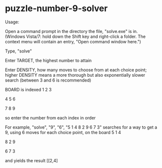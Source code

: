 # puzzle-number-9-solver

Usage:

Open a command prompt in the directory the file, "solve.exe" is in. (Windows Vista/7: hold down the Shift key and right-click a folder. The context menu will contain an entry, "Open command window here.")

Type, "solve"

Enter TARGET, the highest number to attain

Enter DENSITY, how many moves to choose from at each choice point; higher DENSITY means a more thorough but also
exponentially slower search (between 3 and 6 is recommended)

BOARD is indexed
1 2 3

4 5 6

7 8 9

so enter the number from each index in order

For example, "solve", "9", "6", "5 1 4 8 2 9 6 7 3" 
searches for a way to get a 9,
using 6 moves for each choice point,
on the board
5 1 4

8 2 9

6 7 3

and yields the result [[2,4]
